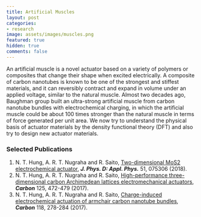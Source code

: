 ```yaml
---
title: Artificial Muscles
layout: post
categories:
- research
image: assets/images/muscles.png
featured: true
hidden: true
comments: false
---
```


An artificial muscle is a novel actuator based on a variety of polymers or composites that change their shape when excited electrically. A composite of carbon nanotubes is known to be one of the strongest and stiffest materials, and it can reversibly contract and expand in volume under an applied voltage, similar to the natural muscle. Almost two decades ago, Baughman group built an ultra-strong artificial muscle from carbon nanotube bundles with electrochemical charging, in which the artificial muscle could be about 100 times stronger than the natural muscle in terms of force generated per unit area. We now try to understand the physical basis of actuator materials by the density functional theory (DFT) and also try to design new actuator materials.

### Selected Publications
1. N. T. Hung, A. R. T. Nugraha and R. Saito, [Two-dimensional MoS2 electrochemical actuator](https://doi.org/10.1088/1361-6463/aaa68f), ***J. Phys. D: Appl. Phys.*** 51, 075306 (2018).
2. N. T. Hung, A. R. T. Nugraha and R. Saito, [High-performance three-dimensional carbon Archimedean lattices electromechanical actuators](https://doi.org/10.1016/j.carbon.2017.09.083), ***Carbon*** 125, 472-479 (2017).
3. N. T. Hung, A. R. T. Nugraha and R. Saito, [Charge-induced electrochemical actuation of armchair carbon nanotube bundles](https://dx.doi.org/10.1016/j.carbon.2017.03.036), ***Carbon*** 118, 278-284 (2017).
